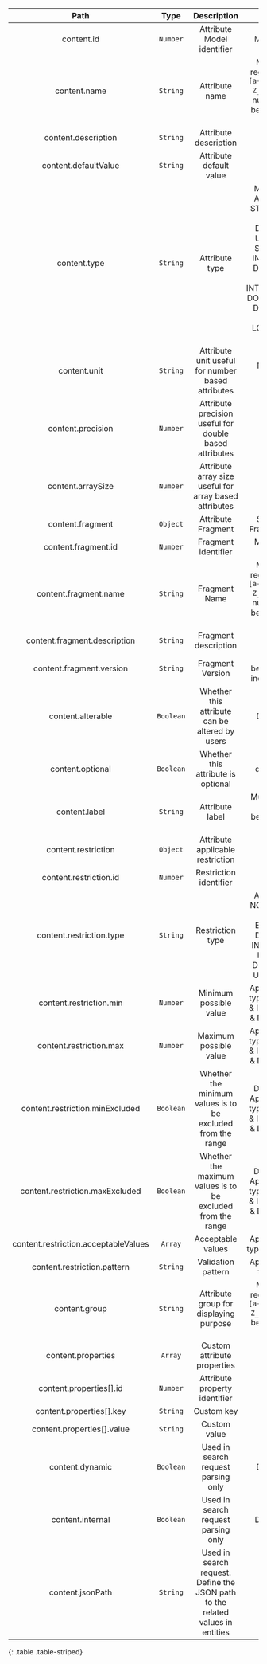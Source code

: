 | Path | Type | Description | Constraints |  
| :--: | :--: | :---------: | :---------: |  
| content.id | `Number` | Attribute Model identifier | Must be positive |  
| content.name | `String` | Attribute name | Must match the regular expression `[a-zA-Z_][0-9a-zA-Z_]*`, Must not be null, Size must be between 3 and 32 inclusive |  
| content.description | `String` | Attribute description |  |  
| content.defaultValue | `String` | Attribute default value |  |  
| content.type | `String` | Attribute type | Must not be null. Available values: STRING, INTEGER, DOUBLE, DATE_ISO8601, URL, BOOLEAN, STRING_ARRAY, INTEGER_ARRAY, DOUBLE_ARRAY, DATE_ARRAY, INTEGER_INTERVAL, DOUBLE_INTERVAL, DATE_INTERVAL, LONG, LONG_INTERVAL, LONG_ARRAY |  
| content.unit | `String` | Attribute unit useful for number based attributes | Max length: 16 characters |  
| content.precision | `Number` | Attribute precision useful for double based attributes |  |  
| content.arraySize | `Number` | Attribute array size useful for array based attributes |  |  
| content.fragment | `Object` | Attribute Fragment | Should respect Fragment structure |  
| content.fragment.id | `Number` | Fragment identifier | Must be a whole number |  
| content.fragment.name | `String` | Fragment Name | Must match the regular expression `[a-zA-Z_][0-9a-zA-Z_]*`, Must not be null, Size must be between 3 and 32 inclusive |  
| content.fragment.description | `String` | Fragment description | Optional |  
| content.fragment.version | `String` | Fragment Version | Size must be between 0 and 16 inclusive. Optional |  
| content.alterable | `Boolean` | Whether this attribute can be altered by users | Defaults to true |  
| content.optional | `Boolean` | Whether this attribute is optional | defaults to false |  
| content.label | `String` | Attribute label | Must not be blank, Size must be between 0 and 20 inclusive |  
| content.restriction | `Object` | Attribute applicable restriction |  |  
| content.restriction.id | `Number` | Restriction identifier |  |  
| content.restriction.type | `String` | Restriction type | Available values: NO_RESTRICTION, PATTERN, ENUMERATION, DATE_ISO8601, INTEGER_RANGE, LONG_RANGE, DOUBLE_RANGE, URL, GEOMETRY |  
| content.restriction.min | `Number` | Minimum possible value | Apply to restriction type LONG_RANGE & INTEGER_RANGE & DOUBLE_RANGE |  
| content.restriction.max | `Number` | Maximum possible value | Apply to restriction type LONG_RANGE & INTEGER_RANGE & DOUBLE_RANGE |  
| content.restriction.minExcluded | `Boolean` | Whether the minimum values is to be excluded from the range | Defaults to false. Apply to restriction type LONG_RANGE & INTEGER_RANGE & DOUBLE_RANGE |  
| content.restriction.maxExcluded | `Boolean` | Whether the maximum values is to be excluded from the range | Defaults to false. Apply to restriction type LONG_RANGE & INTEGER_RANGE & DOUBLE_RANGE |  
| content.restriction.acceptableValues | `Array` | Acceptable values | Apply to restriction type ENUMERATION |  
| content.restriction.pattern | `String` | Validation pattern | Apply to restriction type PATTERN |  
| content.group | `String` | Attribute group for displaying purpose | Must match the regular expression `[a-zA-Z_][0-9a-zA-Z_]*`, Size must be between 3 and 32 inclusive |  
| content.properties | `Array` | Custom attribute properties |  |  
| content.properties[].id | `Number` | Attribute property identifier |  |  
| content.properties[].key | `String` | Custom key |  |  
| content.properties[].value | `String` | Custom value |  |  
| content.dynamic | `Boolean` | Used in search request parsing only | Defaults to true |  
| content.internal | `Boolean` | Used in search request parsing only | Defaults to false |  
| content.jsonPath | `String` | Used in search request. Define the JSON path to the related values in entities |  |  
{: .table .table-striped}
